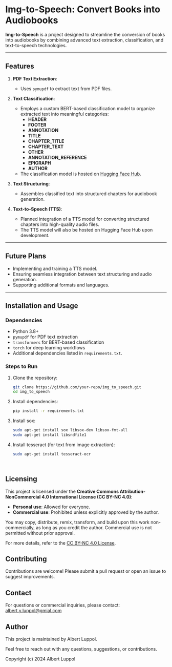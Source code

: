 # Img-to-Speech: Convert Books into Audiobooks

**Img-to-Speech** is a project designed to streamline the conversion of books into audiobooks by combining advanced text extraction, classification, and text-to-speech technologies.

---

## Features

1. **PDF Text Extraction**:
   - Uses `pymupdf` to extract text from PDF files.

2. **Text Classification**:
   - Employs a custom BERT-based classification model to organize extracted text into meaningful categories:
     - **HEADER**
     - **FOOTER**
     - **ANNOTATION**
     - **TITLE**
     - **CHAPTER_TITLE**
     - **CHAPTER_TEXT**
     - **OTHER**
     - **ANNOTATION_REFERENCE**
     - **EPIGRAPH**
     - **AUTHOR**
   - The classification model is hosted on [Hugging Face Hub](https://huggingface.co/aluppol/img_to_speech-book_text_classifier).

3. **Text Structuring**:
   - Assembles classified text into structured chapters for audiobook generation.

4. **Text-to-Speech (TTS)**:
   - Planned integration of a TTS model for converting structured chapters into high-quality audio files.
   - The TTS model will also be hosted on Hugging Face Hub upon development.

---

## Future Plans

- Implementing and training a TTS model.
- Ensuring seamless integration between text structuring and audio generation.
- Supporting additional formats and languages.

---

## Installation and Usage

### Dependencies

- Python 3.8+
- `pymupdf` for PDF text extraction
- `transformers` for BERT-based classification
- `torch` for deep learning workflows
- Additional dependencies listed in `requirements.txt`.

### Steps to Run

1. Clone the repository:
   ```bash
   git clone https://github.com/your-repo/img_to_speech.git
   cd img_to_speech

2. Install dependencies:
   ```bash
   pip install -r requirements.txt

3. Install sox:
   ```bash
   sudo apt-get install sox libsox-dev libsox-fmt-all
   sudo apt-get install libsndfile1

4. Install tesseract (for text from image extraction):
   ```bash
   sudo apt-get install tesseract-ocr




## Licensing

This project is licensed under the **Creative Commons Attribution-NonCommercial 4.0 International License (CC BY-NC 4.0)**:

- **Personal use**: Allowed for everyone.
- **Commercial use**: Prohibited unless explicitly approved by the author.

You may copy, distribute, remix, transform, and build upon this work non-commercially, as long as you credit the author. Commercial use is not permitted without prior approval.

For more details, refer to the [CC BY-NC 4.0 License](https://creativecommons.org/licenses/by-nc/4.0/).

## Contributing

Contributions are welcome! Please submit a pull request or open an issue to suggest improvements.

## Contact

For questions or commercial inquiries, please contact:  
albert.y.luppol@gmial.com

## Author

This project is maintained by Albert Luppol.

Feel free to reach out with any questions, suggestions, or contributions.

Copyright (c) 2024 Albert Luppol



